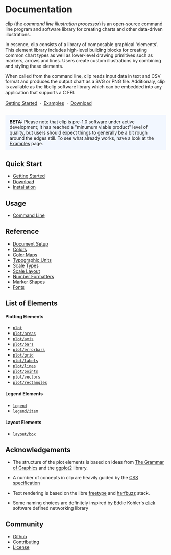 <h1>Documentation</h1>

clip (the _command line illustration processor_) is an open-source command line
program and software library for creating charts and other data-driven
illustrations.

In essence, clip consists of a library of composable graphical 'elements'. This
element library includes high-level building blocks for creating common chart types
as well as lower-level drawing primitives such as markers, arrows and lines. Users
create custom illustrations by combining and styling these elements.

When called from the command line, clip reads input data in text and CSV format
and produces the output chart as a SVG or PNG file. Additionaly, clip is available
as the libclip software library which can be embedded into any application that
supports a C FFI.

<div style="margin-top: 1.2em;">
  <a href="./documentation/getting-started" style="">Getting Started</a>
  <span style="margin: 0 .3em">·</span>
  <a href="./examples">Examples</a>
  <span style="margin: 0 .3em">·</span>
  <a href="./installation">Download</a>
</div>

<div style="margin-top: 2em; background: #f2f7ff; padding: 10pt; max-width: 900px; box-sizing: border-box;">
  <b>BETA:</b> Please note that clip is pre-1.0 software under active development;
  It has reached a "minumum viable product" level of quality, but users should
  expect things to generally be a bit rough around the edges still. To see what
  already works, have a look at the <a href="/examples">Examples</a> page.
</div>


## Quick Start

- [Getting Started](./getting-started)
- [Download](./installation)
- [Installation](./installation)


## Usage

- [Command Line](./usage/command-line)


## Reference

- [Document Setup](/reference/document-setup)
- [Colors](/reference/colors)
- [Color Maps](/reference/color-maps)
- [Typographic Units](/reference/typographic)
- [Scale Types](/reference/scale-types)
- [Scale Layout](/reference/scale-layout)
- [Number Formatters](/reference/format)
- [Marker Shapes](/reference/marker-shapes)
- [Fonts](/reference/fonts)


## List of Elements

#### Plotting Elements

- [`plot`](elements/plot) 
- [`plot/areas`](elements/plot/areas)
- [`plot/axis`](elements/plot/axis)
- [`plot/bars`](elements/plot/bars)
- [`plot/errorbars`](elements/plot/errorbars)
- [`plot/grid`](elements/plot/grid)
- [`plot/labels`](elements/plot/labels)
- [`plot/lines`](elements/plot/lines)
- [`plot/points`](elements/plot/points)
- [`plot/vectors`](elements/plot/vectors)
- [`plot/rectangles`](elements/plot/rectangles)

#### Legend Elements

- [`legend`](elements/legend)
- [`legend/item`](elements/legend/item)

#### Layout Elements

- [`layout/box`](elements/layout/box)


## Acknowledgements

  - The structure of the plot elements is based on ideas from [The Grammar of
    Graphics](https://www.springer.com/gp/book/9780387245447) and the
    [ggplot2](https://ggplot2.tidyverse.org/) library.

  - A number of concepts in clip are heavily guided by the
    [CSS specification](https://www.w3.org/TR/CSS2/)

  - Text rendering is based on the libre [freetype](https://www.freetype.org/)
    and [harfbuzz](https://harfbuzz.org) stack.

  - Some naming choices are definitely inspired by Eddie Kohler's
    [click](https://github.com/kohler/click) software defined networking library


## Community

- [Github](https://github.com/asmuth/clip)
- [Contributing](./contributing)
- [License](./license)
